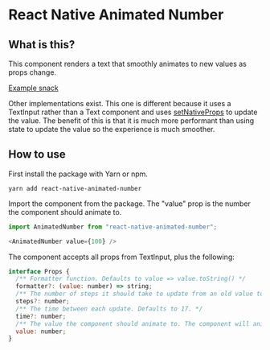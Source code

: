 # React Native Animated Number

## What is this?
This component renders a text that smoothly animates to new values as props change.

[Example snack](https://snack.expo.io/rk7n_5DIH)

Other implementations exist. This one is different because it uses a TextInput rather than a Text component and uses [setNativeProps](https://facebook.github.io/react-native/docs/direct-manipulation) to update the value. The benefit of this is that it is much more performant than using state to update the value so the experience is much smoother.

## How to use

First install the package with Yarn or npm.

```
yarn add react-native-animated-number
```

Import the component from the package. The "value" prop is the number the component should animate to.

```javascript
import AnimatedNumber from "react-native-animated-number";

<AnimatedNumber value={100} />
```

The component accepts all props from TextInput, plus the following:

```javascript
interface Props {
  /** Formatter function. Defaults to value => value.toString() */
  formatter?: (value: number) => string;
  /** The number of steps it should take to update from an old value to a new value. Defaults to 15 */
  steps?: number;
  /** The time between each update. Defaults to 17. */
  time?: number;
  /** The value the component should animate to. The component will animate to te new value when this prop changes */
  value: number;
}
```
